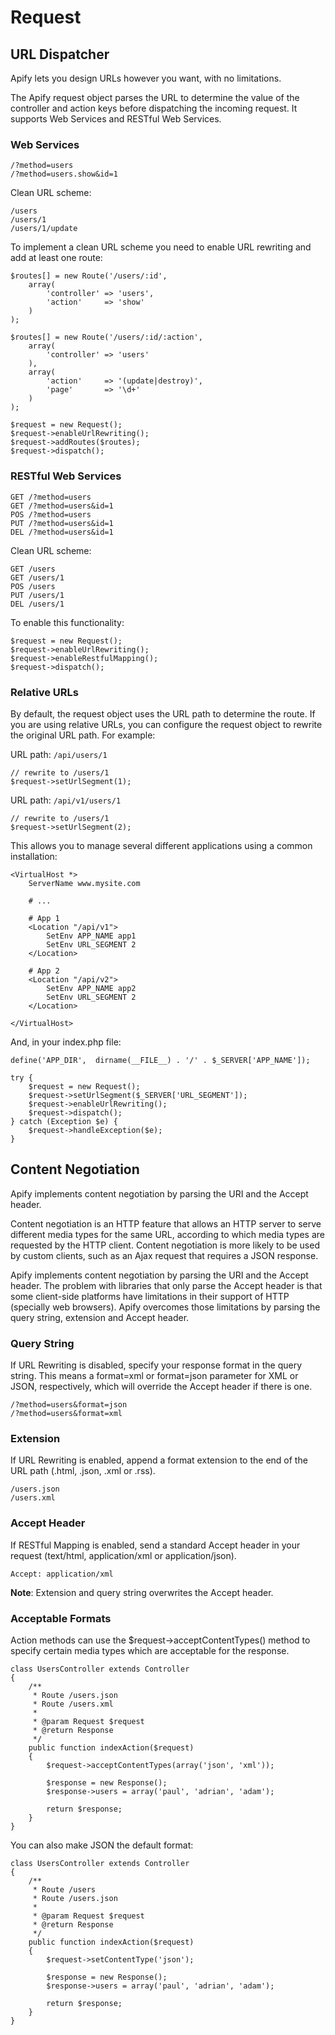 # Request

## URL Dispatcher

Apify lets you design URLs however you want, with no limitations.

The Apify request object parses the URL to determine the value of the controller and action keys before dispatching the incoming request. It supports Web Services and RESTful Web Services.

### Web Services

    /?method=users
    /?method=users.show&id=1

Clean URL scheme:

    /users
    /users/1
    /users/1/update

To implement a clean URL scheme you need to enable URL rewriting and add at least one route:

    $routes[] = new Route('/users/:id', 
        array(
            'controller' => 'users',
            'action'     => 'show'
        )
    );

    $routes[] = new Route('/users/:id/:action', 
        array(
            'controller' => 'users'
        ),
        array(
            'action'     => '(update|destroy)',
            'page'       => '\d+'
        )
    );

    $request = new Request();
    $request->enableUrlRewriting();
    $request->addRoutes($routes);
    $request->dispatch();

### RESTful Web Services

    GET /?method=users
    GET /?method=users&id=1
    POS /?method=users
    PUT /?method=users&id=1
    DEL /?method=users&id=1

Clean URL scheme:

    GET /users
    GET /users/1
    POS /users
    PUT /users/1
    DEL /users/1

To enable this functionality:

    $request = new Request();
    $request->enableUrlRewriting();
    $request->enableRestfulMapping();
    $request->dispatch();

### Relative URLs
By default, the request object uses the URL path to determine the route. If you are using relative URLs, you can configure the request object to rewrite the original URL path. For example:

URL path: `/api/users/1`

    // rewrite to /users/1
    $request->setUrlSegment(1);

URL path: `/api/v1/users/1`

    // rewrite to /users/1
    $request->setUrlSegment(2);

This allows you to manage several different applications using a common installation:

    <VirtualHost *>
        ServerName www.mysite.com

        # ...
        
        # App 1
        <Location "/api/v1">
            SetEnv APP_NAME app1
            SetEnv URL_SEGMENT 2
        </Location>

        # App 2
        <Location "/api/v2">
            SetEnv APP_NAME app2
            SetEnv URL_SEGMENT 2
        </Location>
        
    </VirtualHost>

And, in your index.php file:

    define('APP_DIR',  dirname(__FILE__) . '/' . $_SERVER['APP_NAME']);
        
    try {
        $request = new Request();
        $request->setUrlSegment($_SERVER['URL_SEGMENT']);
        $request->enableUrlRewriting();
        $request->dispatch();
    } catch (Exception $e) {
        $request->handleException($e);
    }


## Content Negotiation

Apify implements content negotiation by parsing the URI and the Accept header.

Content negotiation is an HTTP feature that allows an HTTP server to serve different media types for the same URL, according to which media types are requested by the HTTP client. Content negotiation is more likely to be used by custom clients, such as an Ajax request that requires a JSON response.

Apify implements content negotiation by parsing the URI and the Accept header. The problem with libraries that only parse the Accept header is that some client-side platforms have limitations in their support of HTTP (specially web browsers). Apify overcomes those limitations by parsing the query string, extension and Accept header.

### Query String
If URL Rewriting is disabled, specify your response format in the query string. This means a format=xml or format=json parameter for XML or JSON, respectively, which will override the Accept header if there is one.

    /?method=users&format=json
    /?method=users&format=xml

### Extension
If URL Rewriting is enabled, append a format extension to the end of the URL path (.html, .json, .xml or .rss).

    /users.json
    /users.xml

### Accept Header
If RESTful Mapping is enabled, send a standard Accept header in your request (text/html, application/xml or application/json).

    Accept: application/xml

**Note**: Extension and query string overwrites the Accept header.

### Acceptable Formats
Action methods can use the $request->acceptContentTypes() method to specify certain media types which are acceptable for the response.

    class UsersController extends Controller
    {
        /** 
         * Route /users.json
         * Route /users.xml
         *
         * @param Request $request
         * @return Response
         */
        public function indexAction($request)
        {
            $request->acceptContentTypes(array('json', 'xml'));

            $response = new Response();
            $response->users = array('paul', 'adrian', 'adam');

            return $response;
        }
    }

You can also make JSON the default format:

    class UsersController extends Controller
    {
        /** 
         * Route /users
         * Route /users.json
         *
         * @param Request $request
         * @return Response
         */
        public function indexAction($request)
        {
            $request->setContentType('json');

            $response = new Response();
            $response->users = array('paul', 'adrian', 'adam');

            return $response;
        }
    }
